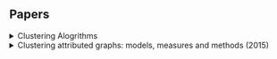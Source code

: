 ## Papers

<details>
  <summary>Clustering Alogrithms</summary>
  [Link](https://developers.google.com/machine-learning/clustering/clustering-algorithms)
  
  It is a class of unsupervised algorithms for grouping unlabeled data. If the labels are present then the task is classification. 
  
  
  Clustering task gives a cluster id to to a group of datapoints which is in result consensing the entire featue set for an example into cluster id. Clustering data can simplify large datasets. Output of clustering can serve as feature for downstream ML systems. <br />
  **Where can clustering be used ?** <br />
  - Generalization
  - Data Compression
  - Privacy preservation
  
 **Generalization**: When some examples in cluster have missing feature data, we can infer the missing data from other examples in cluster. <br />
  **Data Compression**: Feature data for all examples in a cluster can be replaced by the relevant cluster ID. This replacement simplifies the feature data and saves storage. This is benefitial in large datasets. Cluster ID itself can be used as input to ML instead of entire feature set. <br />
  **Privacy Preservation**: We can preserve the privacy of user by associating user data with cluster ID instead of specific users. 
  
  Criterias for choosing clustering algorithms:
  - How does the algorithm scales to dataset? Many clustering algorithms work by computing the similarity beween all pairs of examples. This means their runtime increases as the square of number of exmaples n, denoted as $O(n^2)$. Most of the algorithms are $O(n^2)$ so they are not practical for millions of data.
  
 
  ##### Some common approaches
  - Centroid-based clustering: These algorithms are efficient but sensitive to initial conditions and outliers. Example: K-means
  - Density-based clustering: This clusters based on high example density. This allows for arbitar-shaped distributions as long as dense area can be connected. This algorithm has difficulty in clustering in data of varying densities and high dimensions. Outliers are not assigned to cluster.
  - **Distribution based clustering**: This approach assumes that the data is composed of Gaussian Distribution. 
  - Hierarchial clustering
  
  ##### Similarity Measures
  
</details>


<details>
  <summary>Clustering attributed graphs: models, measures and methods (2015)</summary>
  [Link](https://arxiv.org/abs/1501.01676)
  
  ##### 
  
</details>
